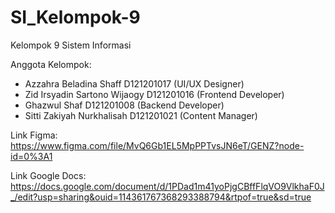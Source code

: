 # SI_Kelompok-9
Kelompok 9 Sistem Informasi

Anggota Kelompok:
- Azzahra Beladina Shaff          D121201017          (UI/UX Designer)
- Zid Irsyadin Sartono Wijaogy    D121201016          (Frontend Developer)
- Ghazwul Shaf                    D121201008          (Backend Developer)
- Sitti Zakiyah Nurkhalisah       D121201021          (Content Manager)

Link Figma: https://www.figma.com/file/MvQ6Gb1EL5MpPPTvsJN6eT/GENZ?node-id=0%3A1

Link Google Docs: https://docs.google.com/document/d/1PDad1m41yoPjgCBffFlqVO9VlkhaF0J_/edit?usp=sharing&ouid=114361767368293388794&rtpof=true&sd=true

